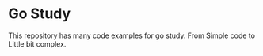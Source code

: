 Go Study
========

This repository has many code examples for go study.
From Simple code to Little bit complex.
